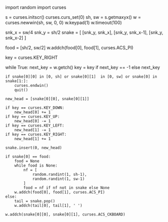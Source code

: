 

import random
import curses

s = curses.initscr()
curses.curs_set(0)
sh, sw = s.getmaxyx()
w = curses.newwin(sh, sw, 0, 0)
w.keypad(1)
w.timeout(100)

snk_x = sw/4
snk_y = sh/2
snake = [
	[snk_y, snk_x],
	[snk_y, snk_x-1],
	[snk_y, snk_x-2]
]

food = [sh/2, sw/2]
w.addch(food[0], food[1], curses.ACS_PI)

key = curses.KEY_RIGHT

while True:
	next_key = w.getch()
	key = key if next_key == -1 else next_key

	if snake[0][0] in [0, sh] or snake[0][1]  in [0, sw] or snake[0] in snake[1:]:
		curses.endwin()
		quit()

	new_head = [snake[0][0], snake[0][1]]

	if key == curses.KEY_DOWN:
		new_head[0] += 1
	if key == curses.KEY_UP:
		new_head[0] -= 1
	if key == curses.KEY_LEFT:
		new_head[1] -= 1
	if key == curses.KEY_RIGHT:
		new_head[1] += 1

	snake.insert(0, new_head)

	if snake[0] == food:
		food = None
		while food is None:
			nf = [
				random.randint(1, sh-1),
				random.randint(1, sw-1)
			]
			food = nf if nf not in snake else None
		w.addch(food[0], food[1], curses.ACS_PI)
	else:
		tail = snake.pop()
		w.addch(tail[0], tail[1], ' ')

	w.addch(snake[0][0], snake[0][1], curses.ACS_CKBOARD)
